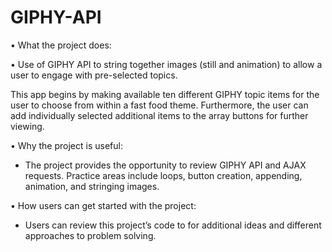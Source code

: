# GIPHY-API

•	What the project does:

  •	Use of GIPHY API to string together images (still and animation) to allow a user to engage with pre-selected topics.  

This app begins by making available ten different GIPHY topic items for the user to choose from within a fast food theme.  Furthermore, the user can add individually selected additional items to the array buttons for further viewing.  

  •	Why the project is useful:

-	The project provides the opportunity to review GIPHY API and AJAX requests.  Practice areas include loops, button creation, appending, animation, and stringing images. 

  •	How users can get started with the project:

-	Users can review this project’s code to for additional ideas and different approaches to problem solving.
